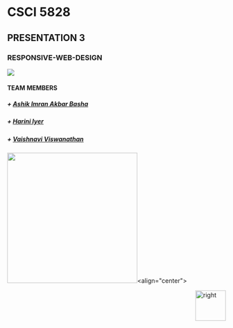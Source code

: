 # CSCI 5828

## PRESENTATION 3

### RESPONSIVE-WEB-DESIGN
<img src="http://netdna.webdesignerdepot.com/uploads/2015/03/featured.png"></img>
#### TEAM MEMBERS

##### + [Ashik Imran Akbar Basha](https://github.com/ashikimran)
##### + [Harini Iyer](https://github.com/hariniiyer)
##### + [Vaishnavi Viswanathan](https://github.com/vaishnaviviswanathan)


<img src="http://netdna.webdesignerdepot.com/uploads/2015/03/featured.png" width=300><align="center"></align></img>




[<img align="right" alt="right" src="https://cloud.githubusercontent.com/assets/14101008/11165527/0a4289a2-8acf-11e5-8378-c5e3a55ab4dc.png" width="70" height="70"></img>](https://github.com/vaishnaviviswanathan/CSCI_5828_RESPONSIVE-WEB-DESIGN/blob/master/Introduction.md)
